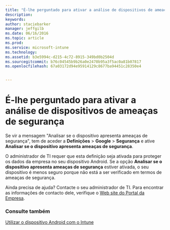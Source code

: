 ```yaml
---
title: "É-lhe perguntado para ativar a análise de dispositivos de ameaças de segurança | Microsoft Intune"
description: 
keywords: 
author: staciebarker
manager: jeffgilb
ms.date: 06/16/2016
ms.topic: article
ms.prod: 
ms.service: microsoft-intune
ms.technology: 
ms.assetid: b3e5994c-d215-4c72-8915-349bd0b2504d
ms.sourcegitcommit: b76c04545b9b26a0e2470b95a3f5ac0a81b07817
ms.openlocfilehash: 67a03172d94e95914129c8677ba94451c28350e4


---
```


# É-lhe perguntado para ativar a análise de dispositivos de ameaças de segurança

 Se vir a mensagem "Analisar se o dispositivo apresenta ameaças de segurança", tem de aceder a **Definições** > **Google** > **Segurança** e ative **Analisar se o dispositivo apresenta ameaças de segurança**. 

O administrador de TI requer que esta definição seja ativada para proteger os dados da empresa no seu dispositivo Android. Se a opção **Analisar se o dispositivo apresenta ameaças de segurança** estiver ativada, o seu dispositivo é menos seguro porque não está a ser verificado em termos de ameaças de segurança.

Ainda precisa de ajuda? Contacte o seu administrador de TI. Para encontrar as informações de contacto dele, verifique o [Web site do Portal da Empresa](http://portal.manage.microsoft.com).

### Consulte também
[Utilizar o dispositivo Android com o Intune](using-your-android-device-with-intune.md)



<!--HONumber=Jun16_HO3-->


